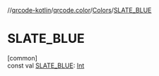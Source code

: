 //[qrcode-kotlin](../../../index.md)/[qrcode.color](../index.md)/[Colors](index.md)/[SLATE_BLUE](-s-l-a-t-e_-b-l-u-e.md)

# SLATE_BLUE

[common]\
const val [SLATE_BLUE](-s-l-a-t-e_-b-l-u-e.md): [Int](https://kotlinlang.org/api/latest/jvm/stdlib/kotlin-stdlib/kotlin/-int/index.html)
